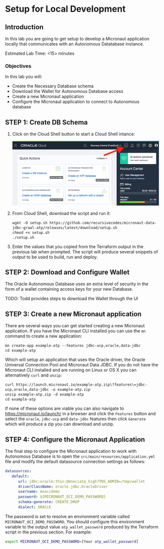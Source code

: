 # Setup for Local Development

## Introduction

In this lab you are going to get setup to develop a Micronaut application locally that communicates with an Autonomous Datatabase instance.

Estimated Lab Time: &lt;15&gt; minutes

### Objectives

In this lab you will:

* Create the Necessary Database schema
* Download the Wallet for Autonomous Database access
* Create a new Micronaut application
* Configure the Micronaut application to connect to Autonomous database

## **STEP 1**: Create DB Schema

1. Click on the Cloud Shell button to start a Cloud Shell intance:

   ![Open Cloud Shell](images/cloudshell.png)

2. From Cloud Shell, download the script and run it:

   ```shell script
   wget -O setup.sh https://github.com/recursivecodes/micronaut-data-jdbc-graal-atp/releases/latest/download/setup.sh
   chmod +x setup.sh
   ./setup.sh

   ```

3. Enter the values that you copied from the Terraform output in the previous lab when prompted. The script will produce several snippets of output to be used to build, run and deploy.

## **STEP 2**: Download and Configure Wallet

The Oracle Autonomous Database uses an extra level of security in the form of a wallet containing access keys for your new Database.

TODO: Todd provides steps to download the Wallet through the UI


## **STEP 3**: Create a new Micronaut application 

There are several ways you can get started creating a new Micronaut application. If you have the Micronaut CLI installed you can use the `mn` command to create a new application:

   ```shell script
   mn create-app example-atp --features jdbc-ucp,oracle,data-jdbc
   cd example-atp
   ```

Which will setup an application that uses the Oracle driver, the Oracle Universal Connection Pool and Micronaut Data JDBC. If you do not have the Micronaut CLI installed 
and are running on Linux or OS X you can alternatively `curl` and `unzip`:

   ```shell script
   curl https://launch.micronaut.io/example-atp.zip\?features\=jdbc-ucp,oracle,data-jdbc -o example-atp.zip
   unzip example-atp.zip -d example-atp
   cd example-atp
   ```

If none of these options are viable you can also navigate to https://micronaut.io/launch/ in a browser and click the `Features` button and select the `oracle`, `jdbc-ucp` and `data-jdbc` features then click `Generate` which will produce a zip you can download and unzip.

## **STEP 4**: Configure the Micronaut Application

The final step to configure the Micronaut application to work with Autonomous Database is to open the `src/main/resources/application.yml` file and modify the default datasource connection settings as follows:

   ```yaml
   datasources:
      default:
         url: jdbc:oracle:thin:@mnociatp_high?TNS_ADMIN=/tmp/wallet
         driverClassName: oracle.jdbc.OracleDriver
         username: mnocidemo
         password: ${MICRONAUT_OCI_DEMO_PASSWORD}
         schema-generate: CREATE_DROP
         dialect: ORACLE
   ```

The password is set to resolve an environment variable called `MICRONAUT_OCI_DEMO_PASSWORD`. You should configure this environment variable to the output value `atp_wallet_password` produced by the Terraform script in the previous section. For example:


   ```bash
   export MICRONAUT_OCI_DEMO_PASSWORD=[Your atp_wallet_password]
   ```
